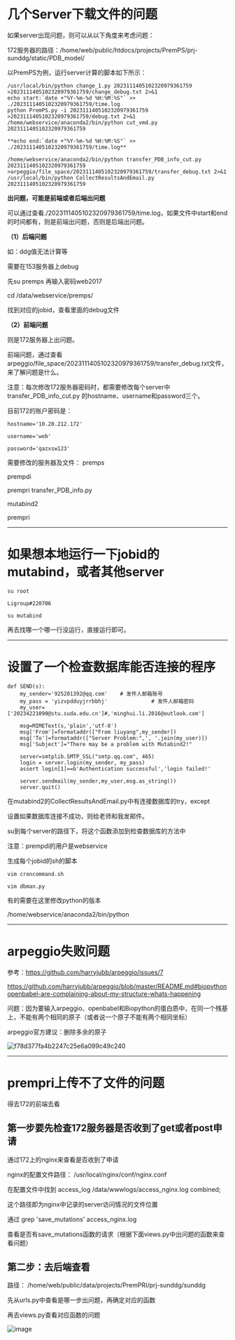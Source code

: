 # 几个Server下载文件的问题

如果server出现问题，则可以从以下角度来考虑问题：

172服务器的路径：/home/web/public/htdocs/projects/PremPS/prj-sunddg/static/PDB_model/



以PremPS为例，运行server计算的脚本如下所示：
```
/usr/local/bin/python change_1.py 2023111405102320979361759 >2023111405102320979361759/change_debug.txt 2>&1
echo start:`date +"%Y-%m-%d %H:%M:%S"` >> ./2023111405102320979361759/time.log
python PremPS.py -i 2023111405102320979361759 >2023111405102320979361759/debug.txt 2>&1
/home/webservice/anaconda2/bin/python cut_vmd.py 2023111405102320979361759

**echo end:`date +"%Y-%m-%d %H:%M:%S"` >> ./2023111405102320979361759/time.log**

/home/webservice/anaconda2/bin/python transfer_PDB_info_cut.py 2023111405102320979361759 >arpeggio/file_space/2023111405102320979361759/transfer_debug.txt 2>&1
/usr/local/bin/python CollectResultsAndEmail.py 2023111405102320979361759
```

**出问题，可能是前端或者后端出问题**

可以通过查看./2023111405102320979361759/time.log，如果文件中start和end的时间都有，则是前端出问题，否则是后端出问题。

**（1）后端问题**

如：ddg值无法计算等

需要在153服务器上debug

先su premps 再输入密码web2017

cd /data/webservice/premps/

找到对应的jobid，查看里面的debug文件

**（2）前端问题**

则是172服务器上出问题。

前端问题，通过查看arpeggio/file_space/2023111405102320979361759/transfer_debug.txt文件，
来了解问题是什么。


注意：每次修改172服务器密码时，都需要修改每个server中transfer_PDB_info_cut.py
的hostname、username和password三个。

目前172的账户密码是：
```
hostname='10.20.212.172'

username='web'

password='qazxsw123'
```


需要修改的服务器及文件：
premps

prempdi

prempri          transfer_PDB_info.py

mutabind2

prempri


----------------------------------------------------------------------------------------------------------------

# 如果想本地运行一下jobid的mutabind，或者其他server

```
su root

Ligroup#220706

su mutabind

```

再去找哪一个哪一行没运行，直接运行即可。

----------------------------------------------------------------------------------------------------------------

# 设置了一个检查数据库能否连接的程序

```
def SEND(s):
    my_sender='925201392@qq.com'    # 发件人邮箱账号
    my_pass = 'yizvpdduyjrrbbhj'              # 发件人邮箱密码
    my_user=['20234221090@stu.suda.edu.cn']#,'minghui.li.2016@outlook.com']

    msg=MIMEText(s,'plain','utf-8')
    msg['From']=formataddr(["From liuyang",my_sender])
    msg['To']=formataddr(["Server Problem:",', '.join(my_user)])
    msg['Subject']="There may be a problem with Mutabind2!"

    server=smtplib.SMTP_SSL("smtp.qq.com", 465)
    login = server.login(my_sender, my_pass)
    assert login[1]==b'Authentication successful','login failed!'

    server.sendmail(my_sender,my_user,msg.as_string())
    server.quit()
```

在mutabind2的CollectResultsAndEmail.py中有连接数据库的try，except

设置如果数据库连接不成功，则给老师和我发邮件。



su到每个server的路径下，将这个函数添加到检查数据库的方法中


注意：prempdi的用户是webservice

生成每个jobid的sh的脚本
```
vim croncommand.sh 

vim dbman.py
```

有的需要在这里修改python的版本

/home/webservice/anaconda2/bin/python



--------------------------------------------------------------------------------------------------------------

# arpeggio失败问题

参考：https://github.com/harryjubb/arpeggio/issues/7

https://github.com/harryjubb/arpeggio/blob/master/README.md#biopythonopenbabel-are-complaining-about-my-structure-whats-happening

问题：因为要输入arpeggio、openbabel和Biopython的蛋白质中，在同一个残基上，不能有两个相同的原子（或者说一个原子不能有两个相同坐标）

arpeggio官方建议：删除多余的原子


![f78d377fa4b2247c25e6a099c49c240](https://github.com/Liuyang9529/Linux-server/assets/114282960/99275568-e368-43ac-b3c2-936940e74d85)



-----------------------------------------------------------------------------------------------------------------

# prempri上传不了文件的问题
得去172的前端去看

## 第一步要先检查172服务器是否收到了get或者post申请
通过172上的nginx来查看是否收到了申请

nginx的配置文件路径： /usr/local/nginx/conf/nginx.conf

在配置文件中找到 access_log /data/wwwlogs/access_nginx.log combined;

这个路径即为nginx中记录的server访问情况的文件位置


通过 grep 'save_mutations' access_nginx.log

查看是否有save_mutations函数的请求（根据下面views.py中出问题的函数来查看问题）


## 第二步：去后端查看
路径： /home/web/public/data/projects/PremPRI/prj-sunddg/sunddg

先从urls.py中查看是哪一步出问题，再确定对应的函数

再去views.py查看对应函数的问题

![image](https://github.com/Liuyang9529/Linux-server/assets/114282960/99f0b192-8798-444d-acdf-e0e7f6a09e35)



